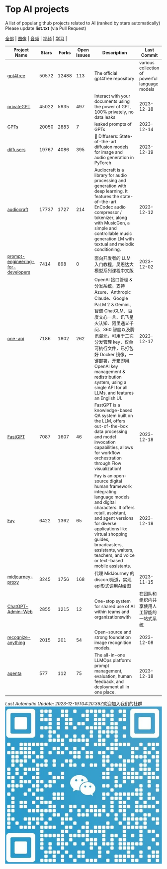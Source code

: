 # Top AI projects
A list of popular github projects related to AI (ranked by stars automatically)
Please update **list.txt** (via Pull Request)

<a href="./README.md">全部</a> |   <a href="./READMEpicture.md">图像</a> |   <a href="./READMEaudio.md">音频</a> | <a href="./READMEvideo.md">视频</a> | <a href="./READMElearn.md">学习</a> | 

| Project Name | Stars | Forks | Open Issues | Description | Last Commit |
| ------------ | ----- | ----- | ----------- | ----------- | ----------- |
| [gpt4free](https://github.com/xtekky/gpt4free) | 50572 | 12488 | 113 | The official gpt4free repository | various collection of powerful language models | 2023-12-16 |
| [privateGPT](https://github.com/imartinez/privateGPT) | 45022 | 5935 | 497 | Interact with your documents using the power of GPT, 100% privately, no data leaks | 2023-12-18 |
| [GPTs](https://github.com/linexjlin/GPTs) | 20050 | 2883 | 7 | leaked prompts of GPTs | 2023-12-14 |
| [diffusers](https://github.com/huggingface/diffusers) | 19767 | 4086 | 395 | 🤗 Diffusers: State-of-the-art diffusion models for image and audio generation in PyTorch | 2023-12-19 |
| [audiocraft](https://github.com/facebookresearch/audiocraft) | 17737 | 1727 | 214 | Audiocraft is a library for audio processing and generation with deep learning. It features the state-of-the-art EnCodec audio compressor / tokenizer, along with MusicGen, a simple and controllable music generation LM with textual and melodic conditioning. | 2023-12-12 |
| [prompt-engineering-for-developers](https://github.com/datawhalechina/prompt-engineering-for-developers) | 7414 | 898 | 0 | 面向开发者的 LLM 入门教程，吴恩达大模型系列课程中文版 | 2023-12-02 |
| [one-api](https://github.com/songquanpeng/one-api) | 7186 | 1802 | 262 | OpenAI 接口管理 & 分发系统，支持 Azure、Anthropic Claude、Google PaLM 2 & Gemini、智谱 ChatGLM、百度文心一言、讯飞星火认知、阿里通义千问、360 智脑以及腾讯混元，可用于二次分发管理 key，仅单可执行文件，已打包好 Docker 镜像，一键部署，开箱即用. OpenAI key management & redistribution system, using a single API for all LLMs, and features an English UI. | 2023-12-17 |
| [FastGPT](https://github.com/labring/FastGPT) | 7087 | 1607 | 46 | FastGPT is a knowledge-based QA system built on the LLM, offers out-of-the-box data processing and model invocation capabilities, allows for workflow orchestration through Flow visualization! | 2023-12-18 |
| [Fay](https://github.com/TheRamU/Fay) | 6422 | 1362 | 65 | Fay is an open-source digital human framework integrating language models and digital characters. It offers retail, assistant, and agent versions for diverse applications like virtual shopping guides, broadcasters, assistants, waiters, teachers, and voice or text-based mobile assistants. | 2023-12-18 |
| [midjourney-proxy](https://github.com/novicezk/midjourney-proxy) | 3245 | 1756 | 168 | 代理 MidJourney 的discord频道，实现api形式调用AI绘图 | 2023-11-15 |
| [ChatGPT-Admin-Web](https://github.com/AprilNEA/ChatGPT-Admin-Web) | 2855 | 1215 | 12 | One-stop system for shared use of AI within teams and organizationswith | 在团队和组织内共享使用人工智能的一站式系统 | 2023-12-17 |
| [recognize-anything](https://github.com/xinyu1205/recognize-anything) | 2015 | 201 | 54 | Open-source and strong foundation image recognition models. | 2023-12-08 |
| [agenta](https://github.com/Agenta-AI/agenta) | 577 | 112 | 75 | The all-in-one LLMOps platform: prompt management, evaluation, human feedback, and deployment all in one place. | 2023-12-18 |

*Last Automatic Update: 2023-12-19T04:20:36Z*欢迎加入我们的社群 ![](https://raw.githubusercontent.com/mouuii/picture/master/weichat.jpg) 